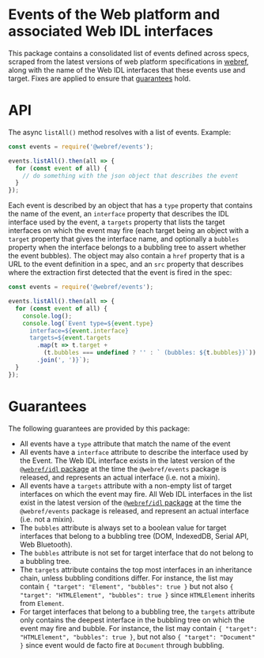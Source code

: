 # Events of the Web platform and associated Web IDL interfaces

This package contains a consolidated list of events defined across specs, scraped from the latest versions of web platform specifications in [webref](https://github.com/w3c/webref), along with the name of the Web IDL interfaces that these events use and target. Fixes are applied to ensure that [guarantees](#guarantees) hold.


# API

The async `listAll()` method resolves with a list of events. Example:

```js
const events = require('@webref/events');

events.listAll().then(all => {
  for (const event of all) {
    // do something with the json object that describes the event
  }
});
```

Each event is described by an object that has a `type` property that contains the name of the event, an `interface` property that describes the IDL interface used by the event, a `targets` property that lists the target interfaces on which the event may fire (each target being an object with a `target` property that gives the interface name, and optionally a `bubbles` property when the interface belongs to a bubbling tree to assert whether the event bubbles). The object may also contain a `href` property that is a URL to the event definition in a spec, and an `src` property that describes where the extraction first detected that the event is fired in the spec:

```js
const events = require('@webref/events');

events.listAll().then(all => {
  for (const event of all) {
    console.log();
    console.log(`Event type=${event.type}
      interface=${event.interface}
      targets=${event.targets
        .map(t => t.target +
          (t.bubbles === undefined ? '' : ` (bubbles: ${t.bubbles})`))
        .join(', ')}`);
  }
});
```

# Guarantees

The following guarantees are provided by this package:
- All events have a `type` attribute that match the name of the event
- All events have a `interface` attribute to describe the interface used by the Event. The Web IDL interface exists in the latest version of the [`@webref/idl` package](https://www.npmjs.com/package/@webref/idl) at the time the `@webref/events` package is released, and represents an actual interface (i.e. not a mixin).
- All events have a `targets` attribute with a non-empty list of target interfaces on which the event may fire. All Web IDL interfaces in the list exist in the latest version of the [`@webref/idl` package](https://www.npmjs.com/package/@webref/idl) at the time the `@webref/events` package is released, and represent an actual interface (i.e. not a mixin).
- The `bubbles` attribute is always set to a boolean value for target interfaces that belong to a bubbling tree (DOM, IndexedDB, Serial API, Web Bluetooth).
- The `bubbles` attribute is not set for target interface that do not belong to a bubbling tree.
- The `targets` attribute contains the top most interfaces in an inheritance chain, unless bubbling conditions differ. For instance, the list may contain `{ "target": "Element", "bubbles": true }` but not also `{ "target": "HTMLElement", "bubbles": true }` since `HTMLElement` inherits from `Element`.
- For target interfaces that belong to a bubbling tree, the `targets` attribute only contains the deepest interface in the bubbling tree on which the event may fire and bubble. For instance, the list may contain `{ "target": "HTMLElement", "bubbles": true }`, but not also `{ "target": "Document" }` since event would de facto fire at `Document` through bubbling.

